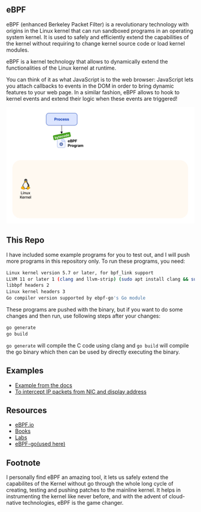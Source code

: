 ## eBPF

eBPF (enhanced Berkeley Packet Filter) is a revolutionary technology with origins in the Linux kernel that can run sandboxed programs in an operating system kernel. It is used to safely and efficiently extend the capabilities of the kernel without requiring to change kernel source code or load kernel modules.

eBPF is a kernel technology that allows to dynamically extend the functionalities of the Linux kernel at runtime.

You can think of it as what JavaScript is to the web browser: JavaScript lets you attach callbacks to events in the DOM in order to bring dynamic features to your web page. In a similar fashion, eBPF allows to hook to kernel events and extend their logic when these events are triggered!

![What is eBPF?](./eBPF_animated_bg.gif)

## This Repo

I have included some example programs for you to test out, and I will push more programs in this repository only.
To run these programs, you need:

```bash
Linux kernel version 5.7 or later, for bpf_link support
LLVM 11 or later 1 (clang and llvm-strip) (sudo apt install clang && sudo apt install llvm-strip)
libbpf headers 2
Linux kernel headers 3
Go compiler version supported by ebpf-go's Go module
```

These programs are pushed with the binary, but if you want to do some changes and then run, use following steps after your changes:

```bash
go generate 
go build
```

`go generate` will compile the C code using clang and `go build` will compile the go binary which then can be used by directly executing the binary.

## Examples

* [Example from the docs](./example/)
* [To intercept IP packets from NIC and display address](./show-ip/)

## Resources

* [eBPF.io](https://ebpf.io/)
* [Books](https://ebpf.io/get-started/#books)
* [Labs](https://ebpf.io/labs/)
* [eBPF-go(used here)](https://ebpf-go.dev/guides/getting-started/)

## Footnote

I personally find eBPF an amazing tool, it lets us safely extend the capabilites of the Kernel without go through the whole long cycle of creating, testing and pushing patches to the mainline kernel. It helps in instrumenting the kernel like never before, and with the advent of cloud-native technologies, eBPF is the game changer.